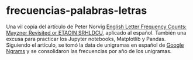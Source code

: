 # frecuencias-palabras-letras

Una vil copia del artículo de Peter Norvig [English Letter Frequency Counts:
Mayzner Revisited
or
ETAOIN SRHLDCU](http://norvig.com/mayzner.html), aplicado al español. También una excusa para practicar los Jupyter notebooks, Matplotlib y Pandas. Siguiendo el artículo, se tomó la data de unigramas en español de [Google Ngrams](http://storage.googleapis.com/books/ngrams/books/datasetsv2.html) y se consolidaron las frecuencias por año de los unigramas.
